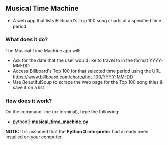 ## Musical Time Machine
* A web app that lists Billboard's Top 100 song charts at a specified time period

### What does it do?
The Musical Time Machine app will:
* Ask for the date that the user would like to travel to in the format YYYY-MM-DD
* Access Billboard's Top 100 for that selected time period using the URL https://www.billboard.com/charts/hot-100/YYYY-MM-DD
* Use BeautifulSoup to scrape the web page for the Top 100 song titles & save it on a list

### How does it work?
On the command-line (or terminal), type the following:<br>
* python3 <b>musical_time_machine.py</b>

<b>NOTE:</b> It is assumed that the <b>Python 3 interpreter</b> had already been installed on your computer.
